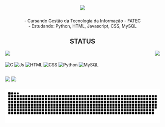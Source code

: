 <h1 align="center">
<img src="https://readme-typing-svg.herokuapp.com/?font=Righteous&size=35&center=true&vCenter=true&width=500&height=70&duration=4000&lines=Hi+there!;+me+chamo+Guilherme+Pavani!;" />
</h1>

<div  align="center" >
  - Cursando Gestão da Tecnologia da Informação - FATEC
  <br>
  - Estudando: Python, HTML, Javascript, CSS, MySQL
</div>

<h2 align="center">STATUS</h2>

<div>
  <img height="170em" src="https://github-readme-stats.vercel.app/api?username=GuilhermePavani&theme=tokyonight&show_icons=true&hide_border=true&count_private=true" />
  <img height="125em" src="https://github-readme-stats.vercel.app/api/top-langs/?username=GuilhermePavani&theme=tokyonight&show_icons=true&hide_border=true&layout=compact" align="right" />
</div>

<div style="display: inline_block"><br>
  <img align="center" alt="C" height="50" width="60" src="https://cdn.jsdelivr.net/gh/devicons/devicon@latest/icons/c/c-original.svg" />
  <img align="center" alt="Js" height="50" width="60" src="https://cdn.jsdelivr.net/gh/devicons/devicon@latest/icons/javascript/javascript-original.svg" />
  <img align="center" alt="HTML" height="50" width="60" src="https://cdn.jsdelivr.net/gh/devicons/devicon@latest/icons/html5/html5-original.svg" />      
  <img align="center" alt="CSS" height="50" width="60" src="https://cdn.jsdelivr.net/gh/devicons/devicon@latest/icons/css3/css3-original.svg" />
  <img align="center" alt="Python" height="50" width="60" src="https://cdn.jsdelivr.net/gh/devicons/devicon@latest/icons/python/python-original.svg" />    
  <img align="center" alt="MySQL" height="50" width="60" src="https://cdn.jsdelivr.net/gh/devicons/devicon@latest/icons/mysql/mysql-original-wordmark.svg" />           
</div>

##
 
<div>  
  <a href = "mailto:guipavani429@gmail.com"><img src="https://img.shields.io/badge/Gmail-D14836?style=for-the-badge&logo=gmail&logoColor=white" target="_blank"></a>
  <a href = "www.linkedin.com/in/guilherme-pavan1"><img src="https://img.shields.io/badge/LinkedIn-0077B5?style=for-the-badge&logo=linkedin&logoColor=white" target="_blank"></a>  
</div>

<picture>
  <source media="(prefers-color-scheme: dark)" srcset="https://raw.githubusercontent.com/platane/platane/output/github-contribution-grid-snake-dark.svg">
  <source media="(prefers-color-scheme: light)" srcset="https://raw.githubusercontent.com/platane/platane/output/github-contribution-grid-snake.svg">
  <img alt="github contribution grid snake animation" src="https://raw.githubusercontent.com/platane/platane/output/github-contribution-grid-snake.svg">
</picture>
